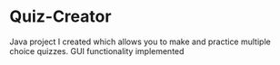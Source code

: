 # Quiz-Creator
Java project I created which allows you to make and practice multiple choice quizzes. GUI functionality implemented
